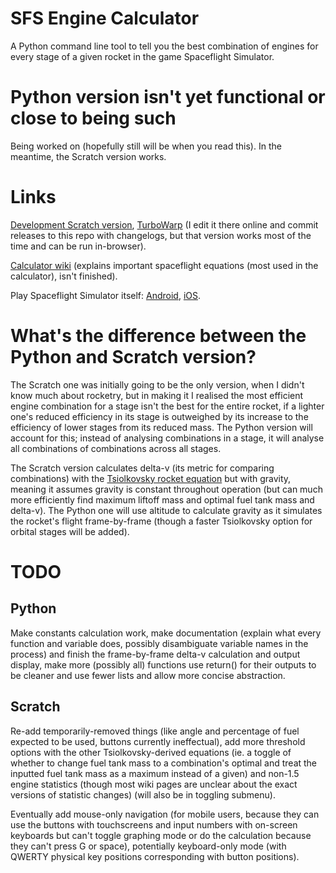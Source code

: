 # SFS Engine Calculator
A Python command line tool to tell you the best combination of engines for every stage of a given rocket in the game Spaceflight Simulator.

# Python version isn't yet functional or close to being such
Being worked on (hopefully still will be when you read this). In the meantime, the Scratch version works.

# Links
[Development Scratch version](https://scratch.mit.edu/projects/440582854), [TurboWarp](https://turbowarp.org/440582854) (I edit it there online and commit releases to this repo with changelogs, but that version works most of the time and can be run in-browser).

[Calculator wiki](https://github.com/DroneBetter/SFS_Engine_Calculator/wiki) (explains important spaceflight equations (most used in the calculator), isn't finished).

Play Spaceflight Simulator itself: [Android](https://play.google.com/store/apps/details?id=com.StefMorojna.SpaceflightSimulator), [iOS](https://apps.apple.com/us/app/spaceflight-simulator/id1308057272).

# What's the difference between the Python and Scratch version?
The Scratch one was initially going to be the only version, when I didn't know much about rocketry, but in making it I realised the most efficient engine combination for a stage isn't the best for the entire rocket, if a lighter one's reduced efficiency in its stage is outweighed by its increase to the efficiency of lower stages from its reduced mass. The Python version will account for this; instead of analysing combinations in a stage, it will analyse all combinations of combinations across all stages.

The Scratch version calculates delta-v (its metric for comparing combinations) with the [Tsiolkovsky rocket equation](https://en.wikipedia.org/wiki/Tsiolkovsky_rocket_equation) but with gravity, meaning it assumes gravity is constant throughout operation (but can much more efficiently find maximum liftoff mass and optimal fuel tank mass and delta-v). The Python one will use altitude to calculate gravity as it simulates the rocket's flight frame-by-frame (though a faster Tsiolkovsky option for orbital stages will be added).

# TODO
## Python
Make constants calculation work, make documentation (explain what every function and variable does, possibly disambiguate variable names in the process) and finish the frame-by-frame delta-v calculation and output display, make more (possibly all) functions use return() for their outputs to be cleaner and use fewer lists and allow more concise abstraction.

## Scratch
Re-add temporarily-removed things (like angle and percentage of fuel expected to be used, buttons currently ineffectual), add more threshold options with the other Tsiolkovsky-derived equations (ie. a toggle of whether to change fuel tank mass to a combination's optimal and treat the inputted fuel tank mass as a maximum instead of a given) and non-1.5 engine statistics (though most wiki pages are unclear about the exact versions of statistic changes) (will also be in toggling submenu).

Eventually add mouse-only navigation (for mobile users, because they can use the buttons with touchscreens and input numbers with on-screen keyboards but can't toggle graphing mode or do the calculation because they can't press G or space), potentially keyboard-only mode (with QWERTY physical key positions corresponding with button positions).

